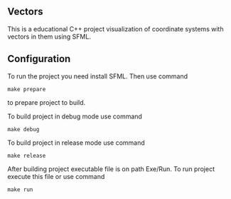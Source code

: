 ## Vectors ##

This is a educational C++ project visualization of coordinate systems with vectors in them  using SFML.

## Configuration ##

To run the project you need install SFML.
Then use command
```
make prepare
```
to prepare project to build.

To build project in debug mode use command
```
make debug
```

To build project in release mode use command
```
make release
```

After building project executable file is on path Exe/Run. To run project execute this file or use command
```
make run
```